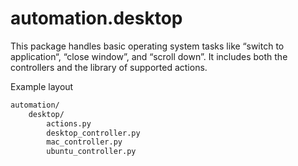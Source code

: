 # automation.desktop

This package handles basic operating system tasks like “switch to application“, “close window”, and “scroll down”. It includes both the controllers and the library of supported actions.

Example layout

```txt
automation/
    desktop/
        actions.py
        desktop_controller.py
        mac_controller.py
        ubuntu_controller.py
```
